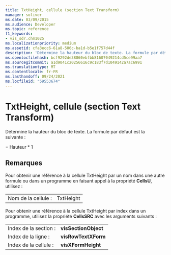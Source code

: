 ```yaml
---
title: TxtHeight, cellule (section Text Transform)
manager: soliver
ms.date: 03/09/2015
ms.audience: Developer
ms.topic: reference
f1_keywords:
- vis_sdr.chm1025
ms.localizationpriority: medium
ms.assetid: cfa3ecc6-61a8-506c-ba1d-b5e1f757d44f
description: 'Détermine la hauteur du bloc de texte. La formule par défaut est la suivante :'
ms.openlocfilehash: bcf9292de38860ebfbb81607049214cd5ce99aa7
ms.sourcegitcommit: a1d9041c20256616c9c183f7d1049142a7ac6991
ms.translationtype: MT
ms.contentlocale: fr-FR
ms.lasthandoff: 09/24/2021
ms.locfileid: "59553674"
---
```

# <a name="txtheight-cell-text-transform-section"></a>TxtHeight, cellule (section Text Transform)

Détermine la hauteur du bloc de texte. La formule par défaut est la suivante :
  
= Hauteur \* 1
  
## <a name="remarks"></a>Remarques

Pour obtenir une référence à la cellule TxtHeight par un nom dans une autre formule ou dans un programme en faisant appel à la propriété **CellsU**, utilisez : 
  
|||
|:-----|:-----|
| Nom de la cellule :  <br/> | TxtHeight  <br/> |
   
Pour obtenir une référence à la cellule TxtHeight par index dans un programme, utilisez la propriété **CellsSRC** avec les arguments suivants : 
  
|||
|:-----|:-----|
| Index de la section :  <br/> |**visSectionObject** <br/> |
| Index de la ligne :  <br/> |**visRowTextXForm** <br/> |
| Index de la cellule :  <br/> |**visXFormHeight** <br/> |
   

